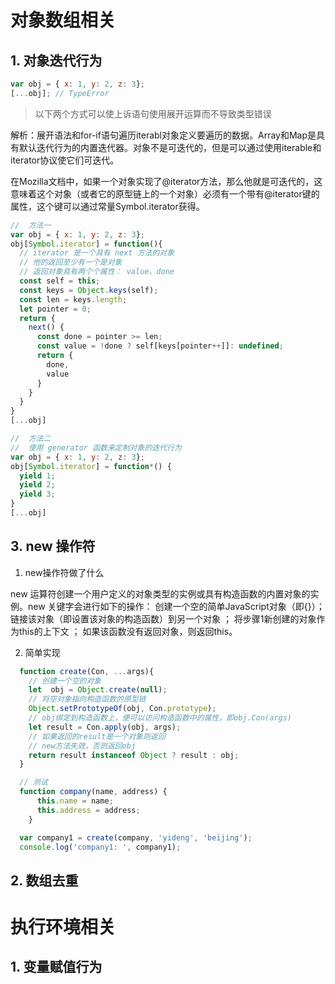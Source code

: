 
# 对象数组相关

## 1. 对象迭代行为

  ```javascript
  var obj = { x: 1, y: 2, z: 3};
  [...obj]; // TypeError
  ```
  > 以下两个方式可以使上诉语句使用展开运算而不导致类型错误

  解析：展开语法和for-if语句遍历iterabl对象定义要遍历的数据。Array和Map是具有默认迭代行为的内置迭代器。对象不是可迭代的，但是可以通过使用iterable和iterator协议使它们可迭代。

  在Mozilla文档中，如果一个对象实现了@iterator方法，那么他就是可迭代的，这意味着这个对象（或者它的原型链上的一个对象）必须有一个带有@iterator键的属性，这个键可以通过常量Symbol.iterator获得。

  ```javascript
  //  方法一
  var obj = { x: 1, y: 2, z: 3};
  obj[Symbol.iterator] = function(){
    // iterator 是一个具有 next 方法的对象
    // 他的返回至少有一个是对象
    // 返回对象具有两个个属性： value、done
    const self = this;
    const keys = Object.keys(self);
    const len = keys.length;
    let pointer = 0;
    return {
      next() {
        const done = pointer >= len;
        const value = !done ? self[keys[pointer++]]: undefined;
        return {
          done,
          value
        }
      }
    }
  }
  [...obj]
  ```

  ```javascript
  //  方法二
  //  使用 generator 函数来定制对象的迭代行为
  var obj = { x: 1, y: 2, z: 3};
  obj[Symbol.iterator] = function*() {
    yield 1;
    yield 2;
    yield 3;
  }
  [...obj]
  ```
## 3. new 操作符

  1. new操作符做了什么

  new 运算符创建一个用户定义的对象类型的实例或具有构造函数的内置对象的实例。new 关键字会进行如下的操作：
  创建一个空的简单JavaScript对象（即{}）；
  链接该对象（即设置该对象的构造函数）到另一个对象 ；
  将步骤1新创建的对象作为this的上下文 ；
  如果该函数没有返回对象，则返回this。

  2. 简单实现

```javascript
  function create(Con, ...args){
    // 创建一个空的对象
    let  obj = Object.create(null);
    // 将空对象指向构造函数的原型链
    Object.setPrototypeOf(obj, Con.prototype);
    // obj绑定到构造函数上，便可以访问构造函数中的属性，即obj.Con(args)
    let result = Con.apply(obj, args);
    // 如果返回的result是一个对象则返回
    // new方法失效，否则返回obj
    return result instanceof Object ? result : obj;
  }

  // 测试
  function company(name, address) {
      this.name = name;
      this.address = address;
    }

  var company1 = create(company, 'yideng', 'beijing');
  console.log('company1: ', company1);
```

## 2. 数组去重

# 执行环境相关

## 1. 变量赋值行为

  ```javascript
  
  ```
